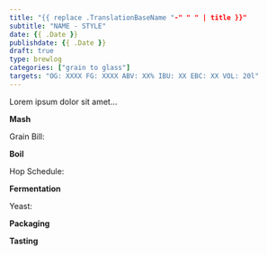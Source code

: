 ```yaml
---
title: "{{ replace .TranslationBaseName "-" " " | title }}"
subtitle: "NAME - STYLE"
date: {{ .Date }}
publishdate: {{ .Date }}
draft: true
type: brewlog
categories: ["grain to glass"]
targets: "OG: XXXX FG: XXXX ABV: XX% IBU: XX EBC: XX VOL: 20l"
---
```


Lorem ipsum dolor sit amet...

**Mash**

Grain Bill:

**Boil**

Hop Schedule:

**Fermentation**

Yeast:

**Packaging**

**Tasting**
